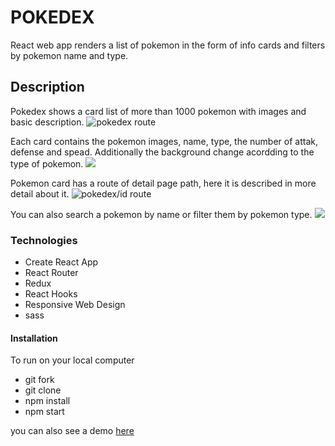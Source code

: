# POKEDEX

React web app renders a list of pokemon in the form of info cards and filters by pokemon name and type.

## Description

Pokedex shows a card list of more than 1000 pokemon with images and basic description.
![pokedex route](https://github.com/vivianakgp/Pokemondex/blob/main/src/assets/imgReadme/pokemonList.jpeg)

Each card contains the pokemon images, name, type, the number of attak, defense and spead. Additionally the background change acordding to the type of pokemon.
![](https://github.com/vivianakgp/Pokemondex/blob/main/src/assets/imgReadme/pokeCard.jpeg)

Pokemon card has a route of detail page path, here it is described in more detail about it.
![pokedex/id route](https://github.com/vivianakgp/Pokemondex/blob/main/src/assets/imgReadme/pokeDetail.jpeg)

You can also search a pokemon by name or filter them by pokemon type.
![](https://github.com/vivianakgp/Pokemondex/blob/main/src/assets/imgReadme/pokeByType.jpeg)

### Technologies

- Create React App
- React Router
- Redux
- React Hooks
- Responsive Web Design
- sass

#### Installation

To run on your local computer

- git fork
- git clone
- npm install
- npm start

you can also see a demo [here](https://pokemonsdex.netlify.app/)
